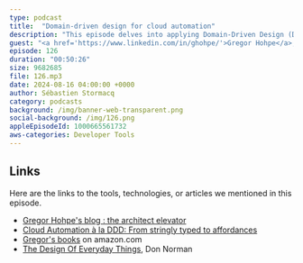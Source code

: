 ```yaml
---
type: podcast
title:  "Domain-driven design for cloud automation"
description: "This episode delves into applying Domain-Driven Design (DDD) to cloud automation, specifically for event-based integration systems. Author Gregor Hohpe emphasizes the importance of domain languages for clearly expressing core system concepts. He illustrates how Amazon Web Services (AWS) EventBridge can benefit from a domain model to differentiate between Pipes and Buses services. Hohpe argues that cloud automation languages like CDK and Pulumi should harness the power of object-oriented languages to provide developers with affordances. This means using types and interfaces to guide developers towards valid cloud resource combinations, catching errors at compile time rather than deployment. This episode explores how to implement DDD in cloud automation, the benefits of strongly typed automation languages, and how to leverage affordances for more efficient cloud automation."
guest: "<a href='https://www.linkedin.com/in/ghohpe/'>Gregor Hohpe</a>, Enterprise Strategist & Author"
episode: 126
duration: "00:50:26" 
size: 9682685
file: 126.mp3
date: 2024-08-16 04:00:00 +0000
author: Sébastien Stormacq
category: podcasts
background: /img/banner-web-transparent.png
social-background: /img/126.png
appleEpisodeId: 1000665561732
aws-categories: Developer Tools
---
```


## Links

Here are the links to the tools, technologies, or articles we mentioned in this episode.

- [Gregor Hohpe's blog : the architect elevator](https://architectelevator.com/blog/)
- [Cloud Automation à la DDD: From stringly typed to affordances](https://architectelevator.com/cloud/ddd-technical-domains/)
- [Gregor's books](https://www.amazon.com/s?k=gregor+hohpe&crid=2YLBKU473CMMD&sprefix=gregor+hohpe%2Caps%2C152&ref=nb_sb_noss_1) on amazon.com
- [The Design Of Everyday Things](https://www.amazon.com/Design-Everyday-Things-Revised-Expanded/dp), Don Norman 

